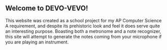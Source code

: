 ## Welcome to DEVO-VEVO!

This website was created as a school project for my AP Computer Science A requirement, and despite its prehistoric look and feel it does serve quite an interesting purpose. Boasting both a metronome and a note recognizer, this site will attempt to generate the notes coming from your microphone if you are playing an instrument.
